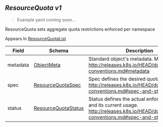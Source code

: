 ## *ResourceQuota v1*

> Example yaml coming soon...



ResourceQuota sets aggregate quota restrictions enforced per namespace

<aside class="notice">
Appears In  <a href="#resourcequotalist-v1">ResourceQuotaList</a> </aside>

Field        | Schema     | Description
------------ | ---------- | -----------
metadata | [ObjectMeta](#objectmeta-v1) | Standard object's metadata. More info: http://releases.k8s.io/HEAD/docs/devel/api-conventions.md#metadata
spec | [ResourceQuotaSpec](#resourcequotaspec-v1) | Spec defines the desired quota. http://releases.k8s.io/HEAD/docs/devel/api-conventions.md#spec-and-status
status | [ResourceQuotaStatus](#resourcequotastatus-v1) | Status defines the actual enforced quota and its current usage. http://releases.k8s.io/HEAD/docs/devel/api-conventions.md#spec-and-status


